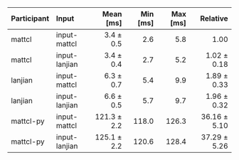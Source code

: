 | Participant | Input | Mean [ms] | Min [ms] | Max [ms] | Relative |
|:---|:---|---:|---:|---:|---:|
| mattcl | input-mattcl | 3.4 ± 0.5 | 2.6 | 5.8 | 1.00 |
| mattcl | input-lanjian | 3.4 ± 0.4 | 2.7 | 5.2 | 1.02 ± 0.18 |
| lanjian | input-mattcl | 6.3 ± 0.7 | 5.4 | 9.9 | 1.89 ± 0.33 |
| lanjian | input-lanjian | 6.6 ± 0.5 | 5.7 | 9.7 | 1.96 ± 0.32 |
| mattcl-py | input-mattcl | 121.3 ± 2.2 | 118.0 | 126.3 | 36.16 ± 5.10 |
| mattcl-py | input-lanjian | 125.1 ± 2.2 | 120.6 | 128.4 | 37.29 ± 5.26 |

